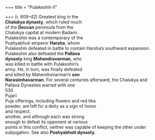 +++
title = "Pulakeshin II"

+++
(r. 609–42) Greatest king in the  
**Chalukya dynasty**, which ruled much  
of the **Deccan** peninsula from the  
Chalukya capital at modern Badami.  
Pulakeshin was a contemporary of the  
Pushyabhuti emperor **Harsha**, whom  
Pulakeshin defeated in battle to contain Harsha’s southward expansion.  
Pulakeshin also defeated the **Pallava**  
**dynasty** king **Mahendravarman**, who  
was killed in battle with Pulakeshin’s  
army. He, in turn, was finally defeated  
and killed by Mahendravarman’s **son**  
**Narasimhavarman**. For several centuries afterward, the Chalukya and  
Pallava Dynasties warred with one  
530  
Pujari  
Puja offerings, including flowers and red tika  
powder, are left for a deity as a sign of honor  
and respect.  
another, and although each was strong  
enough to defeat its opponent at various  
points in this conflict, neither was capable of keeping the other under subjugation. See also **Pushyabhuti dynasty**.